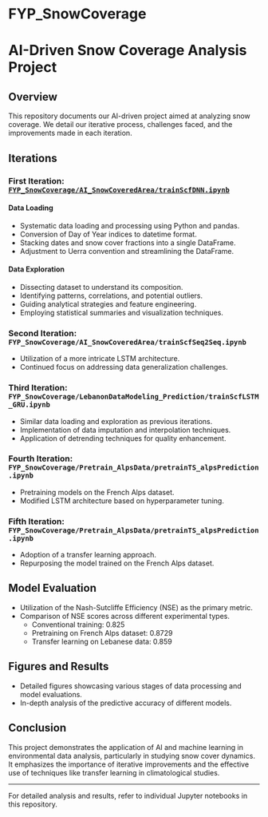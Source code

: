 # FYP_SnowCoverage

# AI-Driven Snow Coverage Analysis Project

## Overview
This repository documents our AI-driven project aimed at analyzing snow coverage. We detail our iterative process, challenges faced, and the improvements made in each iteration.

## Iterations
### First Iteration: [`FYP_SnowCoverage/AI_SnowCoveredArea/trainScfDNN.ipynb`](https://github.com/HadiAbouDaya/FYP_SnowCoverage/blob/main/AI_SnowCoveredArea/trainScfDNN.ipynb)
#### Data Loading
- Systematic data loading and processing using Python and pandas.
- Conversion of Day of Year indices to datetime format.
- Stacking dates and snow cover fractions into a single DataFrame.
- Adjustment to Uerra convention and streamlining the DataFrame.

#### Data Exploration
- Dissecting dataset to understand its composition.
- Identifying patterns, correlations, and potential outliers.
- Guiding analytical strategies and feature engineering.
- Employing statistical summaries and visualization techniques.

### Second Iteration: `FYP_SnowCoverage/AI_SnowCoveredArea/trainScfSeq2Seq.ipynb`
- Utilization of a more intricate LSTM architecture.
- Continued focus on addressing data generalization challenges.

### Third Iteration: `FYP_SnowCoverage/LebanonDataModeling_Prediction/trainScfLSTM_GRU.ipynb`
- Similar data loading and exploration as previous iterations.
- Implementation of data imputation and interpolation techniques.
- Application of detrending techniques for quality enhancement.

### Fourth Iteration: `FYP_SnowCoverage/Pretrain_AlpsData/pretrainTS_alpsPrediction.ipynb`
- Pretraining models on the French Alps dataset.
- Modified LSTM architecture based on hyperparameter tuning.

### Fifth Iteration: `FYP_SnowCoverage/Pretrain_AlpsData/pretrainTS_alpsPrediction.ipynb`
- Adoption of a transfer learning approach.
- Repurposing the model trained on the French Alps dataset.

## Model Evaluation
- Utilization of the Nash-Sutcliffe Efficiency (NSE) as the primary metric.
- Comparison of NSE scores across different experimental types.
  - Conventional training: 0.825
  - Pretraining on French Alps dataset: 0.8729
  - Transfer learning on Lebanese data: 0.859

## Figures and Results
- Detailed figures showcasing various stages of data processing and model evaluations.
- In-depth analysis of the predictive accuracy of different models.

## Conclusion
This project demonstrates the application of AI and machine learning in environmental data analysis, particularly in studying snow cover dynamics. It emphasizes the importance of iterative improvements and the effective use of techniques like transfer learning in climatological studies.

---

For detailed analysis and results, refer to individual Jupyter notebooks in this repository.
